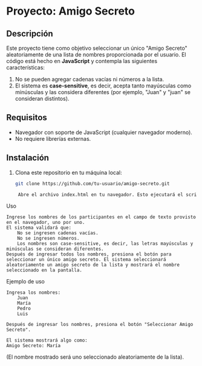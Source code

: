 # Proyecto: Amigo Secreto

## Descripción

Este proyecto tiene como objetivo seleccionar un único "Amigo Secreto" aleatoriamente de una lista de nombres proporcionada por el usuario. El código está hecho en **JavaScript** y contempla las siguientes características:

1. No se pueden agregar cadenas vacías ni números a la lista.
2. El sistema es **case-sensitive**, es decir, acepta tanto mayúsculas como minúsculas y las considera diferentes (por ejemplo, "Juan" y "juan" se consideran distintos).

## Requisitos

- Navegador con soporte de JavaScript (cualquier navegador moderno).
- No requiere librerías externas.

## Instalación

1. Clona este repositorio en tu máquina local:

   ```bash
   git clone https://github.com/tu-usuario/amigo-secreto.git

    Abre el archivo index.html en tu navegador. Esto ejecutará el script de JavaScript en el navegador.

Uso

    Ingrese los nombres de los participantes en el campo de texto provisto en el navegador, uno por uno.
    El sistema validará que:
        No se ingresen cadenas vacías.
        No se ingresen números.
        Los nombres son case-sensitive, es decir, las letras mayúsculas y minúsculas se consideran diferentes.
    Después de ingresar todos los nombres, presiona el botón para seleccionar un único amigo secreto. El sistema seleccionará aleatoriamente un amigo secreto de la lista y mostrará el nombre seleccionado en la pantalla.

Ejemplo de uso

    Ingresa los nombres:
        Juan
        María
        Pedro
        Luis

    Después de ingresar los nombres, presiona el botón "Seleccionar Amigo Secreto".

    El sistema mostrará algo como:
    Amigo Secreto: María

(El nombre mostrado será uno seleccionado aleatoriamente de la lista).
